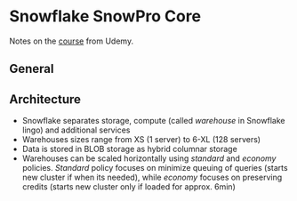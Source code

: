 # Snowflake SnowPro Core

Notes on the [course][1] from Udemy.

## General


## Architecture

- Snowflake separates storage, compute (called _warehouse_ in Snowflake lingo) and additional services
- Warehouses sizes range from XS (1 server) to 6-XL (128 servers)
- Data is stored in BLOB storage as hybrid columnar storage
- Warehouses can be scaled horizontally using _standard_ and _economy_ policies. _Standard_ policy focuses on minimize queuing of queries (starts new cluster if when its needed), while _economy_ focuses on preserving credits (starts new cluster only if loaded for approx. 6min)


[1]: https://www.udemy.com/course/snowflake-masterclass
